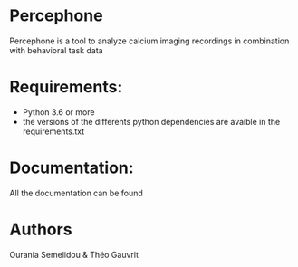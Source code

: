 # Percephone
Percephone is a tool to analyze calcium imaging recordings in combination with behavioral task data 

# Requirements:
  - Python 3.6 or more
  - the versions of the differents python dependencies are avaible in the requirements.txt

# Documentation:
All the documentation can be found

# Authors
Ourania Semelidou & Théo Gauvrit
